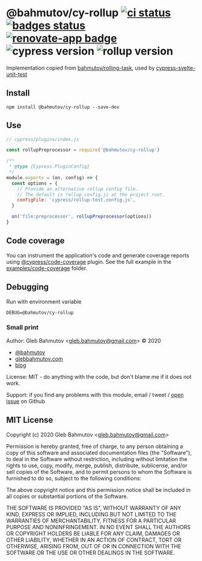 # @bahmutov/cy-rollup [![ci status][ci image]][ci url] [![badges status][badges image]][badges url] [![renovate-app badge][renovate-badge]][renovate-app] ![cypress version](https://img.shields.io/badge/cypress-6.9.1-brightgreen) ![rollup version](https://img.shields.io/badge/rollup-2.50.5-brightgreen)

Implementation copied from [bahmutov/rolling-task](https://github.com/bahmutov/rolling-task), used by [cypress-svelte-unit-test](https://github.com/bahmutov/cypress-svelte-unit-test)

## Install

```
npm install @bahmutov/cy-rollup --save-dev
```

## Use

```js
// cypress/plugins/index.js

const rollupPreprocessor = require('@bahmutov/cy-rollup')

/**
 * @type {Cypress.PluginConfig}
 */
module.exports = (on, config) => {
  const options = {
    // Provide an alternative rollup config file.
    // The default is rollup.config.js at the project root.
    configFile: 'cypress/rollup-test.config.js',
  }

  on('file:preprocessor', rollupPreprocessor(options))
}
```

## Code coverage

You can instrument the application's code and generate coverage reports using [@cypress/code-coverage](https://github.com/cypress-io/code-coverage) plugin. See the full example in the [examples/code-coverage](examples/code-coverage) folder.

## Debugging

Run with environment variable

```
DEBUG=@bahmutov/cy-rollup
```

### Small print

Author: Gleb Bahmutov &lt;gleb.bahmutov@gmail.com&gt; &copy; 2020

- [@bahmutov](https://twitter.com/bahmutov)
- [glebbahmutov.com](https://glebbahmutov.com)
- [blog](https://glebbahmutov.com/blog)

License: MIT - do anything with the code, but don't blame me if it does not work.

Support: if you find any problems with this module, email / tweet /
[open issue](https://github.com/bahmutov/cy-rollup/issues) on Github

## MIT License

Copyright (c) 2020 Gleb Bahmutov &lt;gleb.bahmutov@gmail.com&gt;

Permission is hereby granted, free of charge, to any person
obtaining a copy of this software and associated documentation
files (the "Software"), to deal in the Software without
restriction, including without limitation the rights to use,
copy, modify, merge, publish, distribute, sublicense, and/or sell
copies of the Software, and to permit persons to whom the
Software is furnished to do so, subject to the following
conditions:

The above copyright notice and this permission notice shall be
included in all copies or substantial portions of the Software.

THE SOFTWARE IS PROVIDED "AS IS", WITHOUT WARRANTY OF ANY KIND,
EXPRESS OR IMPLIED, INCLUDING BUT NOT LIMITED TO THE WARRANTIES
OF MERCHANTABILITY, FITNESS FOR A PARTICULAR PURPOSE AND
NONINFRINGEMENT. IN NO EVENT SHALL THE AUTHORS OR COPYRIGHT
HOLDERS BE LIABLE FOR ANY CLAIM, DAMAGES OR OTHER LIABILITY,
WHETHER IN AN ACTION OF CONTRACT, TORT OR OTHERWISE, ARISING
FROM, OUT OF OR IN CONNECTION WITH THE SOFTWARE OR THE USE OR
OTHER DEALINGS IN THE SOFTWARE.

[ci image]: https://github.com/bahmutov/cy-rollup/workflows/ci/badge.svg?branch=master
[ci url]: https://github.com/bahmutov/cy-rollup/actions
[badges image]: https://github.com/bahmutov/cy-rollup/workflows/badges/badge.svg?branch=master
[badges url]: https://github.com/bahmutov/cy-rollup/actions
[renovate-badge]: https://img.shields.io/badge/renovate-app-blue.svg
[renovate-app]: https://renovateapp.com/
